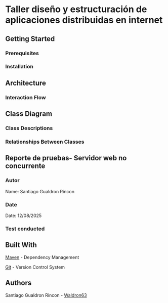 # Taller diseño y estructuración de aplicaciones distribuidas en internet

## Getting Started

### Prerequisites

### Installation

## Architecture


### Interaction Flow

## Class Diagram

### Class Descriptions


### Relationships Between Classes


## Reporte de pruebas- Servidor web no concurrente

### Autor

Name: Santiago Gualdron Rincon

### Date

Date: 12/08/2025

### Test conducted



## Built With

[Maven](https://maven.apache.org/index.html) - Dependency Management

[Git](https://git-scm.com) - Version Control System

## Authors

Santiago Gualdron Rincon - [Waldron63](https://github.com/Waldron63)
